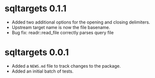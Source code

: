 # sqltargets 0.1.1

* Added two additional options for the opening and closing delimiters.
* Upstream target name is now the file basename.
* Bug fix: readr::read_file correctly parses query file

# sqltargets 0.0.1

* Added a `NEWS.md` file to track changes to the package.
* Added an initial batch of tests.
